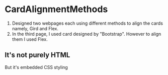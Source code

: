 # CardAlignmentMethods
1) Designed two webpages each using different methods to align the cards namely, Gird and Flex.
2) In the third page, I used card designed by "Bootstrap". However to align them I used Flex.
## It's not purely HTML
But it's embedded CSS styling
